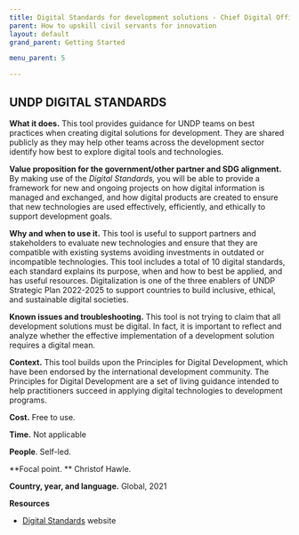 ```yaml
---
title: Digital Standards for development solutions - Chief Digital Office
parent: How to upskill civil servants for innovation
layout: default
grand_parent: Getting Started

menu_parent: 5

---
```


## UNDP DIGITAL STANDARDS

**What it does.** This tool provides guidance for UNDP teams on best practices when creating digital solutions for development. They are shared publicly as they may help other teams across the development sector identify how best to explore digital tools and technologies.

**Value proposition for the government/other partner and SDG alignment.** By making use of the _Digital Standards,_ you will be able to provide a framework for new and ongoing projects on how digital information is managed and exchanged, and how digital products are created to ensure that new technologies are used effectively, efficiently, and ethically to support development goals.

**Why and when to use it.** This tool is useful to support partners and stakeholders to evaluate new technologies and ensure that they are compatible with existing systems avoiding investments in outdated or incompatible technologies. This tool includes a total of 10 digital standards, each standard explains its purpose, when and how to best be applied, and has useful resources. Digitalization is one of the three enablers of UNDP Strategic Plan 2022-2025 to support countries to build inclusive, ethical, and sustainable digital societies.

**Known issues and troubleshooting.** This tool is not trying to claim that all development solutions must be digital. In fact, it is important to reflect and analyze whether the effective implementation of a development solution requires a digital mean.

**Context.** This tool builds upon the Principles for Digital Development, which have been endorsed by the international development community. The Principles for Digital Development are a set of living guidance intended to help practitioners succeed in applying digital technologies to development programs.

**Cost.** Free to use.

**Time.** Not applicable

**People**. Self-led.

**Focal point. ** Christof Hawle.

**Country, year, and language.** Global, 2021

**Resources**

- [Digital Standards](https://www.undp.org/digital/standards) website



